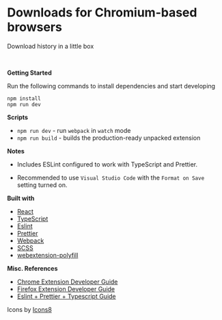 # Downloads for Chromium-based browsers
Download history in a little box

<br />

**Getting Started**

Run the following commands to install dependencies and start developing

```
npm install
npm run dev
```

**Scripts**

-   `npm run dev` - run `webpack` in `watch` mode
-   `npm run build` - builds the production-ready unpacked extension



**Notes**

-   Includes ESLint configured to work with TypeScript and Prettier.

-   Recommended to use `Visual Studio Code` with the `Format on Save` setting turned on.


**Built with**

-   [React](https://reactjs.org)
-   [TypeScript](https://www.typescriptlang.org/)
-   [Eslint](https://eslint.org/)
-   [Prettier](https://prettier.io/)
-   [Webpack](https://webpack.js.org/)
-   [SCSS](https://sass-lang.com/)
-   [webextension-polyfill](https://github.com/Mozilla/webextension-polyfill)

**Misc. References**

-   [Chrome Extension Developer Guide](https://developer.chrome.com/extensions/devguide)
-   [Firefox Extension Developer Guide](https://developer.mozilla.org/en-US/docs/Mozilla/Add-ons/WebExtensions/Your_first_WebExtension)
-   [Eslint + Prettier + Typescript Guide](https://dev.to/robertcoopercode/using-eslint-and-prettier-in-a-typescript-project-53jb)


Icons by [Icons8](https://icons8.com)
